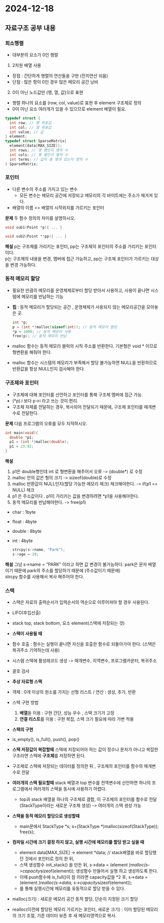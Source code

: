  # 2024-12-18

## 자료구조 공부 내용

### 희소행렬
- 대부분의 요소가 0인 행렬
1. 2차원 배열 사용  
  - 장점 : 간단하게 행렬의 연산들을 구현 (전치연산 쉬움)
  - 단점 : 많은 항이 0인 경우 많은 메모리 공간 낭비
2. 0이 아닌 노드값만 (행, 열, 값)으로 표현
  - 행렬 하나의 요소를 (row, col, value)로 표현 후 element 구조체로 정의
  - 0이 아닌 요소 여러개가 있을 수 있으므로 element 배열이 필요.
  ```c
  typedef struct {
    int row; // 행 좌표값
    int col; // 열 좌표값
    int value; // 값
  } element;
  typedef struct SparseMatrix{
    element[data[MAX_SIZE]];
    int rows; // 몇 행인지 행의 수
    int cols; // 몇 열인지 열의 수
    int terms; // 값이 총 몇개 있는지 항의 수
  } SparseMatrix;
  ```

### 포인터
- 다른 변수의 주소를 가지고 있는 변수
  -  모든 변수는 메모리 공간에 저장되고 메모리의 각 바이트에는 주소가 매겨져 있다.
- 배열의 이름 <= 배열의 시작위치를 가르키는 포인터

**문제** 두 함수 정의의 차이를 설명하시오.

  ```c
  void sub1(Point *p){ ... }

  void sub2(Point **pp){ ... }
  ```

**해설**
p는 구조체를 가리키는 포인터, pp는 구조체의 포인터의 주소를 가리키는 포인터이다.   
p는 구조체의 내용을 변경, 멤버에 접근 가능하고, pp는 구조체 포인터가 가르키는 대상을 변경 가능하다.

### 동적 메모리 할당
- 필요한 만큼의 메모리를 운영체제로부터 할당 받아서 사용하고, 사용이 끝나면 시스템에 메모리를 반납하는 기능

- **힙** : 동적 메모리가 할당되는 공간 , 운영체제가 사용되지 않는 메모리공간을 모아놓은 곳.

  ```c
  int *p;
  p = (int *)malloc(sizeof(int)); // 동적 메모리 할당
  *p = 1000; // 동적 메모리 사용
  free(p); // 동적 메모리 반납
  ```

- malloc 함수는 동적 메모리 블럭의 시작 주소를 반환한다. 기본형은 void * 이므로 형변환을 해줘야 한다.
 - malloc 함수는 시스템의 메모리가 부족해서 할당 불가능하면 NULL을 반환하므로 반환값을 항상 NULL인지 검사해야 한다.


### 구조체와 포인터
- 구조체에 대해 포인터를 선언하고 포인터를 통해 구조체 멤버에 접근 가능.
- (*p).i 보다 p->i  라고 쓰는 것이 편리.
- 구조체 자체를 전달하는 경우, 복사되어 전달되기 때문에, 구조체 포인터를 매개변수로 전달한다.

**문제** 다음 프로그램의 오류를 모두 지적하시오.
  ```c
  int main(void){
    double *p1;
    p1 = (int *)malloc(double);
    p1 = 23.92;
  }
  ```

**해설**
1. p1은 double형인데 int 로 형변환을 해주어서 오류 -> (double*) 로 수정
2. malloc 안의 값은 형의 크기 -> sizeof(double)로 수정
3. malloc 반환값이 NULL인지(할당 가능한 메모리 체크) 체크해야한다. -> if(p1 == NULL) 체크  
4. p1 은 주소값이다 . p1이 가리키는 값을 변경하려면 *p1을 사용해야한다.   
5. 동적 메모리를 반납해야한다. -> free(p1)   

- char : 1byte
- float : 4byte
- double : 8byte
- int : 4byte

  ```c
  strcpy(s->name, "Park");
  s->age = 20;
  ```
**해설**
그냥 s->name = "PARK" 이라고 하면 값 변경이 불가능하다. park은 문자 배열이기 때문에 park의 주소를 할당하기 때문에 (주소값이기 때문에)    
strcpy 함수를 사용해서 복사 해주어야 한다.

### 스택
- 스택은 자료의 출력순서가 입력순서의 역순으로 이루어져야 할 경우 사용된다.
- LIFO(후입선출)
- stack top, stack bottom, 요소 element(스택에 저장되는 것)
- **스택이 사용될 때**
 - 함수 호출 : 함수는 실행이 끝나면 자신을 호출한 함수로 되돌아가야 한다. (스택은 복귀주소 기억하는데 사용)
  - 시스템 스택에 활성레코드 생성 -> 매개변수, 지역변수, 프로그램카운터, 복귀주소
 - 괄호 검사

- **추상 자료형 스택**
 - 객체 : 0개 이상의 원소를 가지는 선형 리스트 /  연산 : 생성, 추가, 반환


- 스택 구현 방법
  1. **배열**을 이용 : 구현 간단, 성능 우수 , 스택 크기가 고정
  2. **연결 리스트**를 이용 : 구현 복잡, 스택 크기 필요에 따라 가변 적용

- **스택의 구현**
 - is_empty(), is_full(), push(), pop()


- **스택 저장값이 복잡할때** 스택에 저장되어야 하는 값이 정수나 문자가 아니고 복잡한 구조라면 스택에 **구조체**를 저장하면 된다.
 - 구조체로 스택에 저장되는 데이터를 정의한 뒤 , 구조체의 포인터를 함수의 매개변수로 전달

- **여러개의 스택 필요할때** stack 배열과 top 변수를 전역변수에 선언하면 하나의 프로그램에서 여러개의 스택을 동시에 사용하기 어렵다.
  - top과 stack 배열을 하나의 구조체로 결합, 이 구조체의 포인터를 함수로 전달 (StackType이라는 새로운 구조체 생성) -> 여러개의 스택 생성 가능

- **스택을 동적 메모리 할당으로 생성할때** 
  - main문에서 StackType *s; s=(StackType *)malloc(sizeof(StackType)); free(s);

- **컴파일 시간에 크기 결정 하지 않고, 실행 시간에 메모리를 할당 받고 싶을 때**
  - element data[MAX_SIZE] -> element *data; // stack배열을 바로 할당했던 것에서 포인터로 정의 한 뒤, 
  - 스택 생성함수 init_stack() 을 만든 뒤, s->data = (element *)malloc(s->capacity*sizeof(element)); 생성함수 만들어서 실행 하고 생성하도록 한다.
  - 이때 push함수에 is_full()이 참 이라면 capacity값을 *2 후, s->data = (element *)realloc(s->data, s->capacity*sizeof(element));
  - 를 통해 실행시간에 메모리를 유동적으로 할당 받을 수 있다.

- malloc(크기) : 새로운 메모리 공간 동적 할당, 단순히 지정된 크기 할당
- realloc(이전에 할당된 메모리 가르키는 포인터, 새로운 크기) : 이미 할당된 메모리의 크기 조절, 기존 데이터 보존 후 새 메모리영역으로 복사.